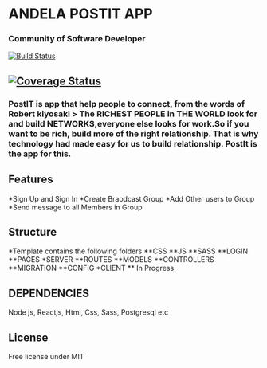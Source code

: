 # ANDELA POSTIT APP
### Community of Software Developer

[![Build Status](https://travis-ci.org/craftword/Bootcamp-LOS-24--PostIt-Project.svg?branch=master)](https://travis-ci.org/craftword/Bootcamp-LOS-24--PostIt-Project)

[![Coverage Status](https://coveralls.io/repos/github/craftword/Bootcamp-LOS-24--PostIt-Project/badge.svg?branch=master)](https://coveralls.io/github/craftword/Bootcamp-LOS-24--PostIt-Project?branch=master)
---
### PostIT is app that help people to connect, from the words of Robert kiyosaki > The RICHEST PEOPLE in THE WORLD look for and build NETWORKS,everyone else looks for work.So if you want to be rich, build more of the right relationship. That is why technology had made easy for us to build relationship. PostIt is the app for this. 

## Features
*Sign Up and Sign In 
*Create Braodcast Group
*Add Other users to Group
*Send message to all Members in Group

## Structure 
*Template contains the following folders
**CSS
**JS
**SASS
**LOGIN
**PAGES
*SERVER 
**ROUTES
**MODELS
**CONTROLLERS
**MIGRATION
**CONFIG
*CLIENT
** In Progress

## DEPENDENCIES
Node js, Reactjs, Html, Css, Sass, Postgresql etc


## License
Free license under MIT






